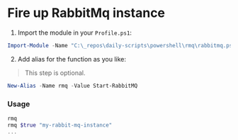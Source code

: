 # Fire up RabbitMq instance

1. Import the module in your `Profile.ps1`:

```PowerShell
Import-Module -Name "C:\_repos\daily-scripts\powershell\rmq\rabbitmq.psm1"
```

2. Add alias for the function as you like:

> This step is optional.

```PowerShell
New-Alias -Name rmq -Value Start-RabbitMQ
```

### Usage

```PowerShell
rmq
rmq $true "my-rabbit-mq-instance"
...
```